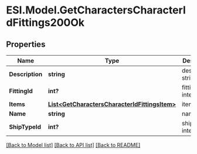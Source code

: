 # ESI.Model.GetCharactersCharacterIdFittings200Ok
## Properties

Name | Type | Description | Notes
------------ | ------------- | ------------- | -------------
**Description** | **string** | description string | 
**FittingId** | **int?** | fitting_id integer | 
**Items** | [**List&lt;GetCharactersCharacterIdFittingsItem&gt;**](GetCharactersCharacterIdFittingsItem.md) | items array | 
**Name** | **string** | name string | 
**ShipTypeId** | **int?** | ship_type_id integer | 

[[Back to Model list]](../README.md#documentation-for-models) [[Back to API list]](../README.md#documentation-for-api-endpoints) [[Back to README]](../README.md)

